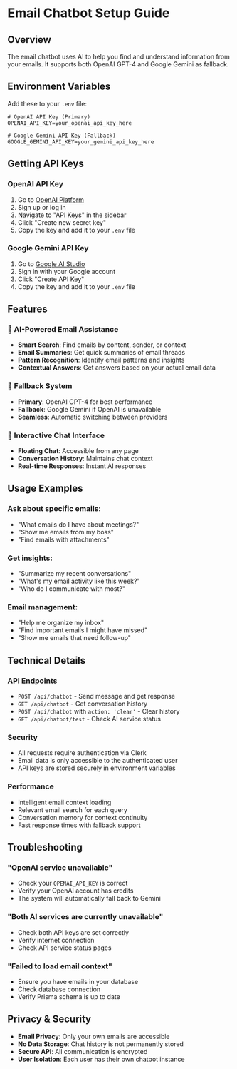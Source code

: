 # Email Chatbot Setup Guide

## Overview
The email chatbot uses AI to help you find and understand information from your emails. It supports both OpenAI GPT-4 and Google Gemini as fallback.

## Environment Variables

Add these to your `.env` file:

```env
# OpenAI API Key (Primary)
OPENAI_API_KEY=your_openai_api_key_here

# Google Gemini API Key (Fallback)
GOOGLE_GEMINI_API_KEY=your_gemini_api_key_here
```

## Getting API Keys

### OpenAI API Key
1. Go to [OpenAI Platform](https://platform.openai.com/)
2. Sign up or log in
3. Navigate to "API Keys" in the sidebar
4. Click "Create new secret key"
5. Copy the key and add it to your `.env` file

### Google Gemini API Key
1. Go to [Google AI Studio](https://makersuite.google.com/app/apikey)
2. Sign in with your Google account
3. Click "Create API Key"
4. Copy the key and add it to your `.env` file

## Features

### 🤖 AI-Powered Email Assistance
- **Smart Search**: Find emails by content, sender, or context
- **Email Summaries**: Get quick summaries of email threads
- **Pattern Recognition**: Identify email patterns and insights
- **Contextual Answers**: Get answers based on your actual email data

### 🔄 Fallback System
- **Primary**: OpenAI GPT-4 for best performance
- **Fallback**: Google Gemini if OpenAI is unavailable
- **Seamless**: Automatic switching between providers

### 💬 Interactive Chat Interface
- **Floating Chat**: Accessible from any page
- **Conversation History**: Maintains chat context
- **Real-time Responses**: Instant AI responses

## Usage Examples

### Ask about specific emails:
- "What emails do I have about meetings?"
- "Show me emails from my boss"
- "Find emails with attachments"

### Get insights:
- "Summarize my recent conversations"
- "What's my email activity like this week?"
- "Who do I communicate with most?"

### Email management:
- "Help me organize my inbox"
- "Find important emails I might have missed"
- "Show me emails that need follow-up"

## Technical Details

### API Endpoints
- `POST /api/chatbot` - Send message and get response
- `GET /api/chatbot` - Get conversation history
- `POST /api/chatbot` with `action: 'clear'` - Clear history
- `GET /api/chatbot/test` - Check AI service status

### Security
- All requests require authentication via Clerk
- Email data is only accessible to the authenticated user
- API keys are stored securely in environment variables

### Performance
- Intelligent email context loading
- Relevant email search for each query
- Conversation memory for context continuity
- Fast response times with fallback support

## Troubleshooting

### "OpenAI service unavailable"
- Check your `OPENAI_API_KEY` is correct
- Verify your OpenAI account has credits
- The system will automatically fall back to Gemini

### "Both AI services are currently unavailable"
- Check both API keys are set correctly
- Verify internet connection
- Check API service status pages

### "Failed to load email context"
- Ensure you have emails in your database
- Check database connection
- Verify Prisma schema is up to date

## Privacy & Security

- **Email Privacy**: Only your own emails are accessible
- **No Data Storage**: Chat history is not permanently stored
- **Secure API**: All communication is encrypted
- **User Isolation**: Each user has their own chatbot instance 